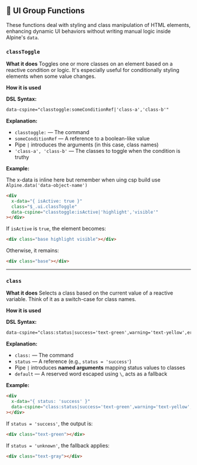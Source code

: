 ## 🧩 UI Group Functions

These functions deal with styling and class manipulation of HTML elements, enhancing dynamic UI behaviors without writing manual logic inside Alpine's `data`.

### `classToggle`

**What it does**
Toggles one or more classes on an element based on a reactive condition or logic. It's especially useful for conditionally styling elements when some value changes.

**How it is used**

**DSL Syntax:**

```html
data-cspine="classtoggle:someConditionRef|'class-a','class-b'"
```

**Explanation:**

- `classtoggle:` — The command
- `someConditionRef` — A reference to a boolean-like value
- Pipe `|` introduces the arguments (in this case, class names)
- `'class-a', 'class-b'` — The classes to toggle when the condition is truthy

**Example:**

The x-data is inline here but remember when uing csp build use `Alpine.data('data-object-name')`

```html
<div
  x-data="{ isActive: true }"
  class="$_.ui.classToggle"
  data-cspine="classtoggle:isActive|'highlight','visible'"
></div>
```

If `isActive` is `true`, the element becomes:

```html
<div class="base highlight visible"></div>
```

Otherwise, it remains:

```html
<div class="base"></div>
```

---

### `class`

**What it does**
Selects a class based on the current value of a reactive variable. Think of it as a switch-case for class names.

**How it is used**

**DSL Syntax:**

```html
data-cspine="class:status|success='text-green',warning='text-yellow',error='text-red',default='text-gray'"
```

**Explanation:**

- `class:` — The command
- `status` — A reference (e.g., `status = 'success'`)
- Pipe `|` introduces **named arguments** mapping status values to classes
- `default` — A reserved word escaped using `\`, acts as a fallback

**Example:**

```html
<div
  x-data="{ status: 'success' }"
  data-cspine="class:status|success='text-green',warning='text-yellow',error='text-red',default='text-gray'"
></div>
```

If `status = 'success'`, the output is:

```html
<div class="text-green"></div>
```

If `status = 'unknown'`, the fallback applies:

```html
<div class="text-gray"></div>
```

